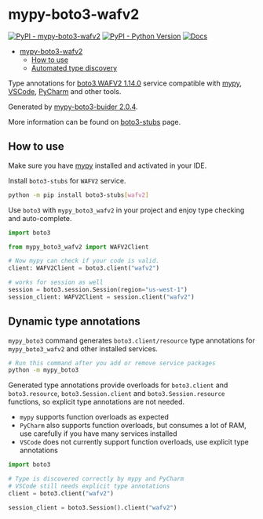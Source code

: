 # mypy-boto3-wafv2

[![PyPI - mypy-boto3-wafv2](https://img.shields.io/pypi/v/mypy-boto3-wafv2.svg?color=blue)](https://pypi.org/project/mypy-boto3-wafv2)
[![PyPI - Python Version](https://img.shields.io/pypi/pyversions/mypy-boto3-wafv2.svg?color=blue)](https://pypi.org/project/mypy-boto3-wafv2)
[![Docs](https://img.shields.io/readthedocs/mypy-boto3-builder.svg?color=blue)](https://mypy-boto3-builder.readthedocs.io/)

- [mypy-boto3-wafv2](#mypy-boto3-wafv2)
  - [How to use](#how-to-use)
  - [Automated type discovery](#automated-type-discovery)

Type annotations for
[boto3.WAFV2 1.14.0](https://boto3.amazonaws.com/v1/documentation/api/1.14.0/reference/services/wafv2.html#WAFV2) service
compatible with [mypy](https://github.com/python/mypy), [VSCode](https://code.visualstudio.com/),
[PyCharm](https://www.jetbrains.com/pycharm/) and other tools.

Generated by [mypy-boto3-buider 2.0.4](https://github.com/vemel/mypy_boto3_builder).

More information can be found on [boto3-stubs](https://pypi.org/project/boto3-stubs/) page.

## How to use

Make sure you have [mypy](https://github.com/python/mypy) installed and activated in your IDE.

Install `boto3-stubs` for `WAFV2` service.

```bash
python -m pip install boto3-stubs[wafv2]
```

Use `boto3` with `mypy_boto3_wafv2` in your project and enjoy type checking and auto-complete.

```python
import boto3

from mypy_boto3_wafv2 import WAFV2Client

# Now mypy can check if your code is valid.
client: WAFV2Client = boto3.client("wafv2")

# works for session as well
session = boto3.session.Session(region="us-west-1")
session_client: WAFV2Client = session.client("wafv2")

```

## Dynamic type annotations

`mypy_boto3` command generates `boto3.client/resource` type annotations for
`mypy_boto3_wafv2` and other installed services.

```bash
# Run this command after you add or remove service packages
python -m mypy_boto3
```

Generated type annotations provide overloads for `boto3.client` and `boto3.resource`,
`boto3.Session.client` and `boto3.Session.resource` functions,
so explicit type annotations are not needed.

- `mypy` supports function overloads as expected
- `PyCharm` also supports function overloads, but consumes a lot of RAM, use carefully if you have many services installed
- `VSCode` does not currently support function overloads, use explicit type annotations

```python
import boto3

# Type is discovered correctly by mypy and PyCharm
# VSCode still needs explicit type annotations
client = boto3.client("wafv2")

session_client = boto3.Session().client("wafv2")
```